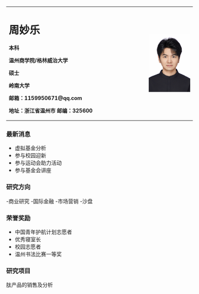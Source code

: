 
<table border="0">
  <tr>
    <td width="75%">
      <h1>周妙乐</h1>
      <p><b>本科</b></p >
      <p><b>温州商学院/格林威治大学</b></p >
      <p><b>硕士</b></p >
      <p><b>岭南大学</b></p >
      <p><b>邮箱：1159950671@qq.com</b></p >
      <p><b>地址：浙江省温州市
邮编：325600</b></p >
    </td>
    <td width="25%">
     <img src="微信图片_20240904201125.jpg" width="100%">   
    </td>
  </tr>
</table>


### 最新消息
- 虚拟基金分析
- 参与校园迎新
- 参与运动会助力活动
- 参与基金会讲座


### 研究方向
-商业研究
-国际金融
-市场营销
-沙盘

### 荣誉奖励
- 中国青年护航计划志愿者
- 优秀寝室长
- 校园志愿者
- 温州书法比赛一等奖
  
### 研究项目
肽产品的销售及分析
